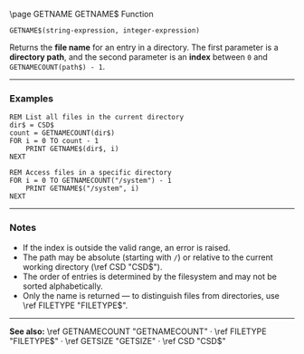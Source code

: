 \page GETNAME GETNAME$ Function

```basic
GETNAME$(string-expression, integer-expression)
```

Returns the **file name** for an entry in a directory.
The first parameter is a **directory path**, and the second parameter is an **index** between `0` and `GETNAMECOUNT(path$) - 1`.

---

### Examples

```basic
REM List all files in the current directory
dir$ = CSD$
count = GETNAMECOUNT(dir$)
FOR i = 0 TO count - 1
    PRINT GETNAME$(dir$, i)
NEXT
```

```basic
REM Access files in a specific directory
FOR i = 0 TO GETNAMECOUNT("/system") - 1
    PRINT GETNAME$("/system", i)
NEXT
```

---

### Notes

* If the index is outside the valid range, an error is raised.
* The path may be absolute (starting with `/`) or relative to the current working directory (\ref CSD "CSD\$").
* The order of entries is determined by the filesystem and may not be sorted alphabetically.
* Only the name is returned — to distinguish files from directories, use \ref FILETYPE "FILETYPE\$".

---

**See also:**
\ref GETNAMECOUNT "GETNAMECOUNT" · \ref FILETYPE "FILETYPE$" · \ref GETSIZE "GETSIZE" · \ref CSD "CSD$"
